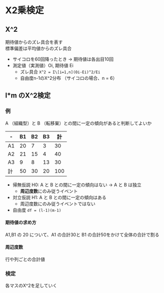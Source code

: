 # Χ2乗検定
## Χ^2
期待値からのズレ具合を表す  
標準偏差は平均値からのズレ具合  

- サイコロを60回降ったとき → 期待値は各出目10回
- 測定値（実測値）Oi, 期待値 Ei
	- ズレ具合 `Χ^2 = Σ\[i=1,n](Oi-Ei)^2/Ei`
	- 自由度n-1のΧ^2分布 （サイコロの場合、n = 6）

## l*m のΧ^2検定
### 例
A （組織型）と B （転移巣）との間に一定の傾向があると判断してよいか  

| - | B1 | B2 | B3 | 計 |  
|---|---|---|---|---|
| A1 | 20 | 7 | 3 | 30 | 
| A2 | 21 | 15 | 4 | 40 | 
| A3 | 9 | 8 | 13 | 30 | 
| 計 | 50 | 30 | 20 | 100 | 

- 帰無仮説 H0: A と B との間に一定の傾向はない -> A と B は独立
	- **周辺度数**にのみ従うイベント 
- 対立仮説 H1: A と B との間に一定の傾向はある
	- 周辺度数にのみ従うイベントではない
- 自由度 `df = (l-1)(m-1)`

#### 期待値の求め方
A1,B1 の 20 について、A1 の合計30と B1 の合計50をかけて全体の合計で割る

#### 周辺度数
行や列ごとの合計値

### 検定
各マスのΧ^2を足していく






